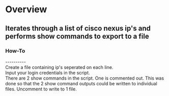 <h1>Overview</h1>
<h2>Iterates through a list of cisco nexus ip's and performs show commands to export to a file</h2>

<h3>How-To</h3>
----------<br>
Create a file containing ip's seperated on each line.<br>
Input your login credentials in the script.<br>
There are 2 show commands in the script. One is commented out. This was done so that the 2 show command outputs could be written to individual files. Uncomment to write to 1 file.<br>
